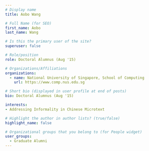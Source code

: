 ```yaml
---
# Display name
title: Aobo Wang

# Full Name (for SEO) 
first_name: Aobo
last_name: Wang

# Is this the primary user of the site?
superuser: false

# Role/position
role: Doctoral Alumnus (Aug '15)

# Organizations/Affiliations
organizations:
  - name: National University of Singapore, School of Computing
    url: https://www.comp.nus.edu.sg

# Short bio (displayed in user profile at end of posts)
bio: Doctoral Alumnus (Aug '15)

interests:
- Addressing Informality in Chinese Microtext

# Highlight the author in author lists? (true/false)
highlight_name: false

# Organizational groups that you belong to (for People widget)
user_groups:
  - Graduate Alumni
---
```

